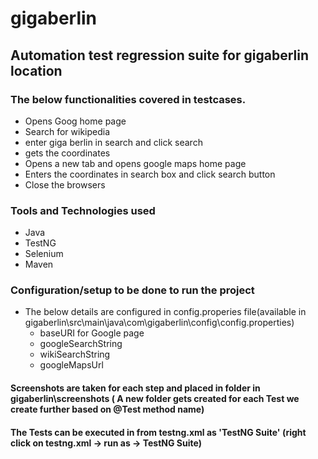 # gigaberlin

## Automation test regression suite for gigaberlin location 

### The below functionalities covered in testcases.

* Opens Goog home page
* Search for wikipedia
* enter giga berlin in search and click search
* gets the coordinates
* Opens a new tab and opens google maps home page
* Enters the coordinates in search box and click search button
* Close the browsers


### Tools and Technologies used

* Java
* TestNG
* Selenium
* Maven

### Configuration/setup to be done to run the project

* The below details are configured in config.properies file(available in gigaberlin\src\main\java\com\gigaberlin\config\config.properties)
	* baseURI for Google page
	* googleSearchString
	* wikiSearchString
	* googleMapsUrl


#### Screenshots are taken for each step and placed in folder in gigaberlin\screenshots ( A new folder gets created for each Test we create further based on @Test method name)


#### The Tests  can be executed in from testng.xml as 'TestNG Suite' (right click on testng.xml -> run as -> TestNG Suite)